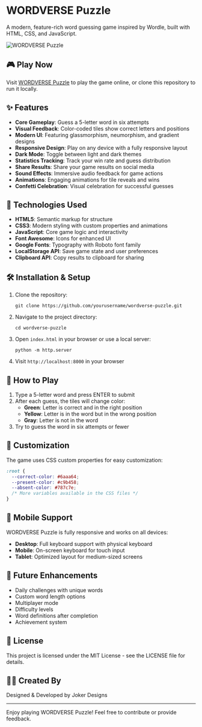 # WORDVERSE Puzzle

A modern, feature-rich word guessing game inspired by Wordle, built with HTML, CSS, and JavaScript.

![WORDVERSE Puzzle](https://i.imgur.com/placeholder.png)

## 🎮 Play Now

Visit [WORDVERSE Puzzle](https://wordverse-puzzle.com) to play the game online, or clone this repository to run it locally.

## ✨ Features

- **Core Gameplay**: Guess a 5-letter word in six attempts
- **Visual Feedback**: Color-coded tiles show correct letters and positions
- **Modern UI**: Featuring glassmorphism, neumorphism, and gradient designs
- **Responsive Design**: Play on any device with a fully responsive layout
- **Dark Mode**: Toggle between light and dark themes
- **Statistics Tracking**: Track your win rate and guess distribution
- **Share Results**: Share your game results on social media
- **Sound Effects**: Immersive audio feedback for game actions
- **Animations**: Engaging animations for tile reveals and wins
- **Confetti Celebration**: Visual celebration for successful guesses

## 🚀 Technologies Used

- **HTML5**: Semantic markup for structure
- **CSS3**: Modern styling with custom properties and animations
- **JavaScript**: Core game logic and interactivity
- **Font Awesome**: Icons for enhanced UI
- **Google Fonts**: Typography with Roboto font family
- **LocalStorage API**: Save game state and user preferences
- **Clipboard API**: Copy results to clipboard for sharing

## 🛠️ Installation & Setup

1. Clone the repository:
   ```
   git clone https://github.com/yourusername/wordverse-puzzle.git
   ```

2. Navigate to the project directory:
   ```
   cd wordverse-puzzle
   ```

3. Open `index.html` in your browser or use a local server:
   ```
   python -m http.server
   ```

4. Visit `http://localhost:8000` in your browser

## 🎯 How to Play

1. Type a 5-letter word and press ENTER to submit
2. After each guess, the tiles will change color:
   - **Green**: Letter is correct and in the right position
   - **Yellow**: Letter is in the word but in the wrong position
   - **Gray**: Letter is not in the word
3. Try to guess the word in six attempts or fewer

## 🎨 Customization

The game uses CSS custom properties for easy customization:

```css
:root {
  --correct-color: #6aaa64;
  --present-color: #c9b458;
  --absent-color: #787c7e;
  /* More variables available in the CSS files */
}
```

## 📱 Mobile Support

WORDVERSE Puzzle is fully responsive and works on all devices:
- **Desktop**: Full keyboard support with physical keyboard
- **Mobile**: On-screen keyboard for touch input
- **Tablet**: Optimized layout for medium-sized screens

## 🔄 Future Enhancements

- Daily challenges with unique words
- Custom word length options
- Multiplayer mode
- Difficulty levels
- Word definitions after completion
- Achievement system

## 📄 License

This project is licensed under the MIT License - see the LICENSE file for details.

## 👨‍💻 Created By

Designed & Developed by Joker Designs

---

Enjoy playing WORDVERSE Puzzle! Feel free to contribute or provide feedback.
